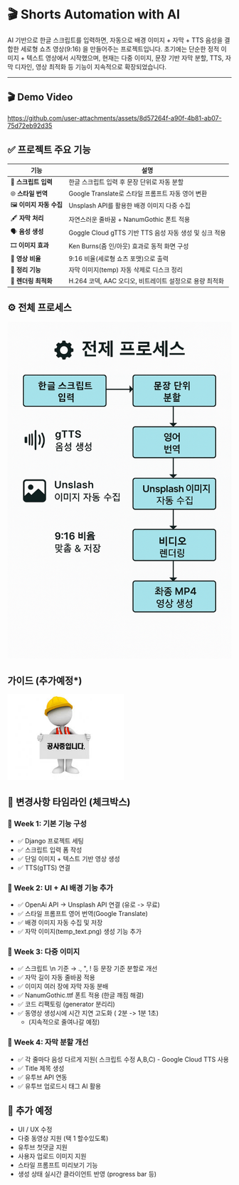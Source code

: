 # 🎬 Shorts Automation with AI

AI 기반으로 한글 스크립트를 입력하면, 자동으로 배경 이미지 + 자막 + TTS 음성을 결합한 세로형 쇼츠 영상(9:16) 을 만들어주는 프로젝트입니다.
초기에는 단순한 정적 이미지 + 텍스트 영상에서 시작했으며, 현재는 다중 이미지, 문장 기반 자막 분할, TTS, 자막 디자인, 영상 최적화 등 기능이 지속적으로 확장되었습니다.

--- 

## 🎬 Demo Video

https://github.com/user-attachments/assets/8d57264f-a90f-4b81-ab07-75d72eb92d35

## ✅ 프로젝트 주요 기능

| 기능 | 설명 |
|------|------|
| 📜 **스크립트 입력** | 한글 스크립트 입력 후 문장 단위로 자동 분할 |
| 🌐 **스타일 번역** | Google Translate로 스타일 프롬프트 자동 영어 변환 |
| 🖼️ **이미지 자동 수집** | Unsplash API를 활용한 배경 이미지 다중 수집 |
| 🖋️ **자막 처리** | 자연스러운 줄바꿈 + NanumGothic 폰트 적용 |
| 🗣️ **음성 생성** | Goggle Cloud gTTS 기반 TTS 음성 자동 생성 및 싱크 적용 |
| 🎞️ **이미지 효과** | Ken Burns(줌 인/아웃) 효과로 동적 화면 구성 |
| 📱 **영상 비율** | 9:16 비율(세로형 쇼츠 포맷)으로 출력 |
| 🧼 **정리 기능** | 자막 이미지(temp) 자동 삭제로 디스크 정리 |
| 🧪 **렌더링 최적화** | H.264 코덱, AAC 오디오, 비트레이트 설정으로 용량 최적화 |

## ⚙️ 전체 프로세스

![alt](/assets/images/process.png)

## 가이드 (추가예정*)

![alt](/assets/images/under_construction.jpg)

## 📆 변경사항 타임라인 (체크박스)

### 📅 Week 1: 기본 기능 구성

* ✅ Django 프로젝트 세팅
* ✅ 스크립트 입력 폼 작성
* ✅ 단일 이미지 + 텍스트 기반 영상 생성
* ✅ TTS(gTTS) 연결

### 📅 Week 2: UI + AI 배경 기능 추가

* ✅ OpenAi API -> Unsplash API 연결 (유로 -> 무료)
* ✅ 스타일 프롬프트 영어 번역(Google Translate)
* ✅ 배경 이미지 자동 수집 및 저장
* ✅ 자막 이미지(temp_text.png) 생성 기능 추가

### 📅 Week 3: 다중 이미지

* ✅ 스크립트 \n 기준 → ., ", ! 등 문장 기준 분할로 개선
* ✅  자막 길이 자동 줄바꿈 적용
* ✅ 이미지 여러 장에 자막 자동 분배
* ✅ NanumGothic.ttf 폰트 적용 (한글 깨짐 해결)
* ✅ 코드 리팩토링 (generator 분리리)
* ✅ 동영상 생성시에 시간 지연 고도화 ( 2분 -> 1분 1초) 
    - (지속적으로 줄여나갈 예정)

### 📅 Week 4: 자막 분할 개선 

* ✅ 각 줄마다 음성 다르게 지원( 스크립트 수정 A,B,C) - Google Cloud TTS 사용
* ✅ Title 제목 생성
* ✅ 유투브 API 연동
* ✅ 유투브 업로드시 태그 AI 활용

## 📝 추가 예정
* UI / UX 수정 
* 다중 동영상 지원 (택 1 할수있도록)
* 유투브 첫댓글 지원
* 사용자 업로드 이미지 지원
* 스타일 프롬프트 미리보기 기능
* 생성 상태 실시간 클라이언트 반영 (progress bar 등)
